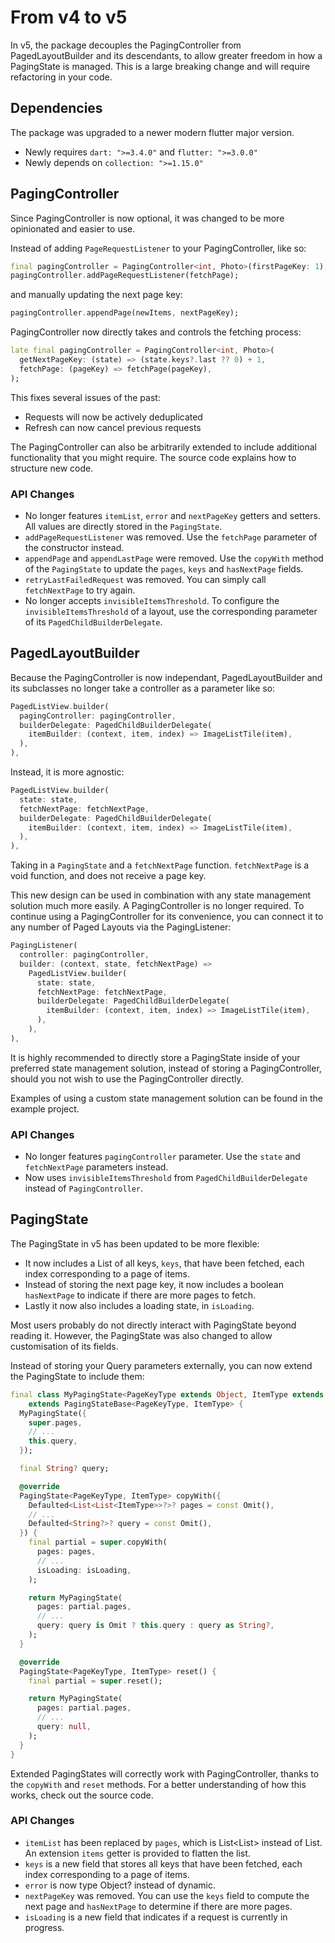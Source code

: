 # From v4 to v5

In v5, the package decouples the PagingController from PagedLayoutBuilder and its descendants, to allow greater freedom in how a PagingState is managed.
This is a large breaking change and will require refactoring in your code.

## Dependencies

The package was upgraded to a newer modern flutter major version.

- Newly requires `dart: ">=3.4.0"` and `flutter: ">=3.0.0"`
- Newly depends on `collection: ">=1.15.0"`

## PagingController

Since PagingController is now optional, it was changed to be more opinionated and easier to use.

Instead of adding `PageRequestListener` to your PagingController, like so:

```dart
final pagingController = PagingController<int, Photo>(firstPageKey: 1);
pagingController.addPageRequestListener(fetchPage);
```

and manually updating the next page key:

```dart
pagingController.appendPage(newItems, nextPageKey);
```

PagingController now directly takes and controls the fetching process:

```dart
late final pagingController = PagingController<int, Photo>(
  getNextPageKey: (state) => (state.keys?.last ?? 0) + 1,
  fetchPage: (pageKey) => fetchPage(pageKey),
);
```

This fixes several issues of the past:

- Requests will now be actively deduplicated
- Refresh can now cancel previous requests

The PagingController can also be arbitrarily extended to include additional functionality that you might require.
The source code explains how to structure new code.

### API Changes

- No longer features `itemList`, `error` and `nextPageKey` getters and setters. All values are directly stored in the `PagingState`.
- `addPageRequestListener` was removed. Use the `fetchPage` parameter of the constructor instead.
- `appendPage` and `appendLastPage` were removed. Use the `copyWith` method of the `PagingState` to update the `pages`, `keys` and `hasNextPage` fields.
- `retryLastFailedRequest` was removed. You can simply call `fetchNextPage` to try again.
- No longer accepts `invisibleItemsThreshold`. To configure the `invisibleItemsThreshold` of a layout, use the corresponding parameter of its `PagedChildBuilderDelegate`.

## PagedLayoutBuilder

Because the PagingController is now independant, PagedLayoutBuilder and its subclasses no longer take a controller as a parameter like so:

```dart
PagedListView.builder(
  pagingController: pagingController,
  builderDelegate: PagedChildBuilderDelegate(
    itemBuilder: (context, item, index) => ImageListTile(item),
  ),
),
```

Instead, it is more agnostic:

```dart
PagedListView.builder(
  state: state,
  fetchNextPage: fetchNextPage,
  builderDelegate: PagedChildBuilderDelegate(
    itemBuilder: (context, item, index) => ImageListTile(item),
  ),
),
```

Taking in a `PagingState` and a `fetchNextPage` function. `fetchNextPage` is a void function, and does not receive a page key.

This new design can be used in combination with any state management solution much more easily. A PagingController is no longer required.
To continue using a PagingController for its convenience, you can connect it to any number of Paged Layouts via the PagingListener:

```dart
PagingListener(
  controller: pagingController,
  builder: (context, state, fetchNextPage) =>
    PagedListView.builder(
      state: state,
      fetchNextPage: fetchNextPage,
      builderDelegate: PagedChildBuilderDelegate(
        itemBuilder: (context, item, index) => ImageListTile(item),
      ),
    ),
),
```

It is highly recommended to directly store a PagingState inside of your preferred state management solution,
instead of storing a PagingController, should you not wish to use the PagingController directly.

Examples of using a custom state management solution can be found in the example project.

### API Changes

- No longer features `pagingController` parameter. Use the `state` and `fetchNextPage` parameters instead.
- Now uses `invisibleItemsThreshold` from `PagedChildBuilderDelegate` instead of `PagingController`.

## PagingState

The PagingState in v5 has been updated to be more flexible:

- It now includes a List of all keys, `keys`, that have been fetched, each index corresponding to a page of items.
- Instead of storing the next page key, it now includes a boolean `hasNextPage` to indicate if there are more pages to fetch.
- Lastly it now also includes a loading state, in `isLoading`.

Most users probably do not directly interact with PagingState beyond reading it.
However, the PagingState was also changed to allow customisation of its fields.

Instead of storing your Query parameters externally, you can now extend the PagingState to include them:

```dart
final class MyPagingState<PageKeyType extends Object, ItemType extends Object>
    extends PagingStateBase<PageKeyType, ItemType> {
  MyPagingState({
    super.pages,
    // ...
    this.query,
  });

  final String? query;

  @override
  PagingState<PageKeyType, ItemType> copyWith({
    Defaulted<List<List<ItemType>>?>? pages = const Omit(),
    // ...
    Defaulted<String?>? query = const Omit(),
  }) {
    final partial = super.copyWith(
      pages: pages,
      // ...
      isLoading: isLoading,
    );

    return MyPagingState(
      pages: partial.pages,
      // ...
      query: query is Omit ? this.query : query as String?,
    );
  }

  @override
  PagingState<PageKeyType, ItemType> reset() {
    final partial = super.reset();

    return MyPagingState(
      pages: partial.pages,
      // ...
      query: null,
    );
  }
}
```

Extended PagingStates will correctly work with PagingController, thanks to the `copyWith` and `reset` methods. For a better understanding of how this works, check out the source code.

### API Changes

- `itemList` has been replaced by `pages`, which is List<List<ItemType>> instead of List<ItemType>. An extension `items` getter is provided to flatten the list.
- `keys` is a new field that stores all keys that have been fetched, each index corresponding to a page of items.
- `error` is now type Object? instead of dynamic.
- `nextPageKey` was removed. You can use the `keys` field to compute the next page and `hasNextPage` to determine if there are more pages.
- `isLoading` is a new field that indicates if a request is currently in progress.
